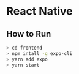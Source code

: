 # React Native
## How to Run

```sh
> cd frontend
> npm intall -g expo-cli
> yarn add expo
> yarn start
```